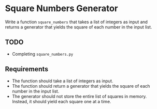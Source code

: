 # Square Numbers Generator

Write a function `square_numbers` that takes a list of integers as input and returns a generator that yields the square of each number in the input list.

## TODO

- Completing `square_numbers.py`

## Requirements

- The function should take a list of integers as input.
- The function should return a generator that yields the square of each number in the input list.
- The generator should not store the entire list of squares in memory. Instead, it should yield each square one at a time.
